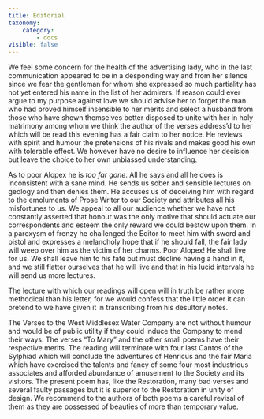 ```yaml
---
title: Editorial
taxonomy:
    category:
        - docs
visible: false
---
```


We feel some concern for the health of the advertising lady, who in the last communication appeared to be in a desponding way and from her silence since we fear the gentleman for whom she expressed so much partiality has not yet entered his name in the list of her admirers. If reason could ever argue to my purpose against love we should advise her to forget the man who had proved himself insensible to her merits and select a husband from those who have shown themselves better disposed to unite with her in holy matrimony among whom we think the author of the verses address’d to her which will be read this evening has a fair claim to her notice. He reviews with spirit and humour the pretensions of his rivals and makes good his own with tolerable effect. We however have no desire to influence her decision but leave the choice to her own unbiassed understanding.

As to poor Alopex he is *too far gone*. All he says and all he does is inconsistent with a sane mind. He sends us sober and sensible lectures on geology and then denies them. He accuses us of deceiving him with regard to the emoluments of Prose Writer to our Society and attributes all his misfortunes to us. We appeal to all our audience whether we have not constantly asserted that honour was the only motive that should actuate our correspondents and esteem the only reward we could bestow upon them. In a paroxysm of frenzy he challenged the Editor to meet him with sword and pistol and expresses a melancholy hope that if he should fall, the fair lady will weep over him as the victim of her charms. Poor Alopex! He shall live for us. We shall leave him to his fate but must decline having a hand in it, and we still flatter ourselves that he will live and that in his lucid intervals he will send us more lectures.

The lecture with which our readings will open will in truth be rather more methodical than his letter, for we would confess that the little order it can pretend to we have given it in transcribing from his desultory notes.

The Verses to the West Middlesex Water Company are not without humour and would be of public utility if they could induce the Company to mend their ways. The verses “To Mary” and the other small poems have their respective merits. The reading will terminate with four last Cantos of the Sylphiad which will conclude the adventures of Henricus and the fair Maria which have exercised the talents and fancy of some four most industrious associates and afforded abundance of amusement to the Society and its visitors. The present poem has, like the Restoration, many bad verses and several faulty passages but it is superior to the Restoration in unity of design. We recommend to the authors of both poems a careful revisal of them as they are possessed of beauties of more than temporary value.
